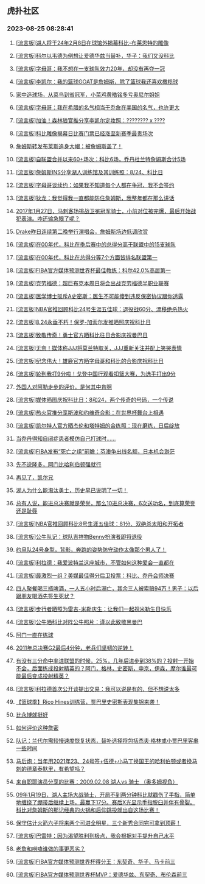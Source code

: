 ## 虎扑社区 
### 2023-08-25 08:28:41

1. [[流言板]湖人将于24年2​​月8日在球馆外揭幕科比-布莱恩特的雕像](https://bbs.hupu.com/61814867.html)

2. [[流言板]科尔以韦德为例想让爱德华兹当替补，华子：我们又没科比](https://bbs.hupu.com/61815601.html)

3. [[流言板]字母哥：我不想在一支球队效力20年，却没有再夺一冠](https://bbs.hupu.com/61816517.html)

4. [[流言板]李凯尔：我的篮球GOAT是詹姆斯，除了篮球我还喜欢橄榄球](https://bbs.hupu.com/61813612.html)

5. [﻿家中造球场，从菜鸟到省冠军，小菜鸡黄皓铭多亏奥尼尔姐姐](https://bbs.hupu.com/61814381.html)

6. [[流言板]字母哥：我在希腊的名气相当于乔詹在美国的名气，也许更大](https://bbs.hupu.com/61816625.html)

7. [[流言板]加油！森林狼官推分享李凯尔定妆照：???????? x ????](https://bbs.hupu.com/61816298.html)

8. [[流言板]科比雕像揭幕日比赛门票已经涨至新赛季最贵场次](https://bbs.hupu.com/61816403.html)

9. [詹姆斯转发布莱斯追身大帽：被詹姆斯盖了！](https://bbs.hupu.com/61816467.html)

10. [[流言板]自联盟合并以来60+场次：科比6场，乔丹杜兰特詹姆斯合计5场](https://bbs.hupu.com/61816507.html)

11. [[流言板]詹姆斯INS分享湖人训练馆及其训练照：8/24、科比日](https://bbs.hupu.com/61816330.html)

12. [[流言板]字母哥谈续约：如果我不知道每个人都在争冠，我不会签约](https://bbs.hupu.com/61816452.html)

13. [[流言板]狄龙：我觉得我一直都能防住詹姆斯，我整年都在那么讲话](https://bbs.hupu.com/61816747.html)

14. [2017年1月27日，马刺客场挑战卫冕冠军骑士，小前对位被完爆，最后开始战犯表演。咋还输急眼了呢？](https://bbs.hupu.com/61814274.html)

15. [Drake昨日连续第二晚举行演唱会，詹姆斯场边低调欣赏](https://bbs.hupu.com/61814416.html)

16. [[流言板]在00年代，科比在季后赛中的总得分高于联盟中的15支球队](https://bbs.hupu.com/61816646.html)

17. [[流言板]在00年代，科比在总得分等7个方面皆排名联盟第一](https://bbs.hupu.com/61816697.html)

18. [[流言板]FIBA官方媒体预测世界杯最佳教练：科尔42.0%高居第一](https://bbs.hupu.com/61814489.html)

19. [[流言板]克劳福德：超巨布克本周日将会出战克劳福德半职业联赛](https://bbs.hupu.com/61816408.html)

20. [[流言板]医学博士驳斥A史密斯：医生不可能傻到违反保密协议跟你透露](https://bbs.hupu.com/61815150.html)

21. [[流言板]NBA官推回顾科比24号生涯五佳球：退役战60分、漂移绝杀热火](https://bbs.hupu.com/61815060.html)

22. [[流言板]8.24永垂不朽！保罗-加索尔发推晒照庆祝科比日](https://bbs.hupu.com/61816526.html)

23. [[流言板]致敬传奇！勇士官方晒科比往日合影庆祝曼巴日](https://bbs.hupu.com/61816541.html)

24. [[流言板]无奈！媒体称JJJ将莫兰特取关，JJJ重新关注并配上笑哭表情](https://bbs.hupu.com/61815312.html)

25. [[流言板]纪念伟大！雄鹿官方晒字母哥和科比的合影庆祝科比日](https://bbs.hupu.com/61816491.html)

26. [[流言板]轮到我打9分啦！戈登中国行观看扣篮大赛，为选手打出9分](https://bbs.hupu.com/61813473.html)

27. [外国人对阿勒走步的评价，是何其中肯啊](https://bbs.hupu.com/61815519.html)

28. [[流言板]媒体晒图庆祝科比日：8和24，两个传奇的号码，一个传说](https://bbs.hupu.com/61816733.html)

29. [[流言板]热火官推分享斯波和约维奇合影：在世界杯舞台上相遇](https://bbs.hupu.com/61816312.html)

30. [[流言板]凯尔特人官方晒杰伦和塔特姆的合练照：现在磨练，日后绽放](https://bbs.hupu.com/61816710.html)

31. [当乔丹得知自闭症患者模仿自己打球时……](https://bbs.hupu.com/61816479.html)

32. [[流言板]FIBA发布“死亡之组”前瞻：芬澳争出线名额，日本机会渺茫](https://bbs.hupu.com/61814118.html)

33. [先不说隆多，阿门比哈利伯顿强就行](https://bbs.hupu.com/61816427.html)

34. [再见了，凯尔兄](https://bbs.hupu.com/61816498.html)

35. [湖人为什么能淘汰勇士，历史早已说明了一切！](https://bbs.hupu.com/61816553.html)

36. [总有人说，能进总决赛就是荣誉，那么10进总决赛，6次送功名，到底算荣誉还是耻辱](https://bbs.hupu.com/61816418.html)

37. [[流言板]NBA官推回顾科比8号生涯五佳球：81分、双绝杀太阳和开拓者](https://bbs.hupu.com/61814917.html)

38. [[流言板]公牛队记：球队吉祥物Benny扮演者即将退役](https://bbs.hupu.com/61815499.html)

39. [约旦队24号身型，背影，奔跑的姿势防守动作太像那个男人了！](https://bbs.hupu.com/61810701.html)

40. [[流言板]利拉德：我爱波特兰这座城市，不管如何这种爱会一直都在](https://bbs.hupu.com/61814959.html)

41. [[流言板]最激烈一组？美媒最佳得分后卫投票：科比、乔丹会师决赛](https://bbs.hupu.com/61813353.html)

42. [四人聚餐喝三瓶啤酒，一人五小时后溺亡，其余三人被索赔94万！男子：以后跟朋友喝酒先签生死状？](https://bbs.hupu.com/61810867.html)

43. [[流言板]步行者晒照为雷吉-米勒庆生：让我们一起祝米勒生日快乐](https://bbs.hupu.com/61815045.html)

44. [[流言板]公牛晒科比对阵公牛照片：谨以此致敬黑曼巴](https://bbs.hupu.com/61814515.html)

45. [阿门一直在练球](https://bbs.hupu.com/61813800.html)

46. [2011年总决赛G2最后4分钟，老兵们坚韧的逆转！](https://bbs.hupu.com/61813836.html)

47. [有没有三分命中率进联盟的时候，25%，几年后进步到38%的？投射一开始不会，后面练成投射精英的？阿门，格林，史密斯，申京，伊森，摩尔谁最可能最后变成投射精英？](https://bbs.hupu.com/61814546.html)

48. [[流言板]利拉德首次公开谈提出交易：我可以说是有的，但不想说太多](https://bbs.hupu.com/61814851.html)

49. [【篮球季】Rico Hines训练营，贾巴里史密斯表现集锦来袭！](https://bbs.hupu.com/61813098.html)

50. [比永博就挺好](https://bbs.hupu.com/61812702.html)

51. [如何评价这种詹密](https://bbs.hupu.com/61816178.html)

52. [队记：兰代尔需较慢速度恢复状态，替补选择将包括杰夫·格林或小贾巴里客串一些时间](https://bbs.hupu.com/61812558.html)

53. [马后炮：当年用2021年23、24号签+伍德+小马丁换国王的哈利伯顿或者换马刺的德章泰默里，有希望吗？](https://bbs.hupu.com/61814620.html)

54. [来自职耶演员分享的比赛：2009.02.08 湖人vs 骑士 （奥多姆视角）](https://bbs.hupu.com/61813722.html)

55. [09年1月19日，湖人主场大战骑士，开局不到两分钟科比就戳伤了手指，简单地缠绕了绷带后继续上场，最赢下17分。赛后X光显示手指脱臼并伴有骨裂。科比对詹姆斯的那记经典的火锅和后仰跳投就出自这场比赛！](https://bbs.hupu.com/61811528.html)

56. [保守估计火箭六子将来两个可进全明星，三个新秀合同完可拿到顶薪！](https://bbs.hupu.com/61812722.html)

57. [[流言板]巴雷特：因为渴望胜利到极点，我会根据对手提升自己水平](https://bbs.hupu.com/61815682.html)

58. [老詹和唠嗑谁做的事更恶劣？](https://bbs.hupu.com/61815996.html)

59. [[流言板]FIBA官方媒体预测世界杯得分王：东契奇、华子、马卡前三](https://bbs.hupu.com/61813427.html)

60. [[流言板]FIBA官方媒体预测世界杯MVP：爱德华兹、东契奇、布伦森前三](https://bbs.hupu.com/61812875.html)

